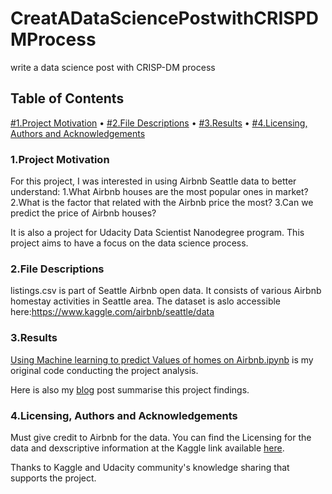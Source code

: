 # CreatADataSciencePostwithCRISPDMProcess
 write a data science post with CRISP-DM process
 
 ## Table of Contents
 <p >
  <a href="Project Motivation">#1.Project Motivation</a> •
  <a href="File Descriptions">#2.File Descriptions</a> •
  <a href="Results">#3.Results</a> •
  <a href="Licensing, Authors and Acknowledgements">#4.Licensing, Authors and Acknowledgements</a> 
</p>
 
 
<!-- Project Motivation --> 
 ### 1.Project Motivation
 For this project, I was interested in using Airbnb Seattle data to better understand:
 1.What Airbnb houses are the most popular ones in market?
 2.What is the factor that related with the Airbnb price the most?
 3.Can we predict the price of Airbnb houses?

It is also a project for Udacity Data Scientist Nanodegree program. This project aims to have a focus on the data science process.

<!-- File Descriptions --> 
### 2.File Descriptions
listings.csv is part of Seattle Airbnb open data. It consists of various Airbnb homestay activities in Seattle area.
The dataset is aslo accessible here:https://www.kaggle.com/airbnb/seattle/data

<!-- Result --> 
### 3.Results
[Using Machine learning to predict Values of homes on Airbnb.ipynb](https://github.com/minyansh7/CreatADataSciencePostwithCRISPDMProcess/blob/main/Using%20Machine%20learning%20to%20predict%20Values%20of%20homes%20on%20Airbnb.ipynb) is my original code conducting the project analysis.

Here is also my [blog](https://minyansh.blogspot.com/2021/06/use-data-science-to-predict-airbnb.html) post summarise this project findings.

<!-- Licensing, Authors and Acknowledgements --> 
### 4.Licensing, Authors and Acknowledgements
Must give credit to Airbnb for the data. You can find the Licensing for the data and dexscriptive information at the Kaggle link available [here](https://www.kaggle.com/airbnb/seattle/data).

Thanks to Kaggle and Udacity community's knowledge sharing that supports the project.
